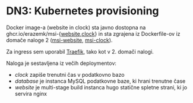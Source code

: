# DN3: Kubernetes provisioning

Docker image-a (website in clock) sta javno dostopna na
ghcr.io/erazemk/msi-{[website](https://github.com/users/erazemk/packages/container/package/msi-website),[clock](https://github.com/users/erazemk/packages/container/package/msi-clock)}
in sta zgrajena iz Dockerfile-ov iz domače naloge 2 ([msi-website](../dn2/website/Dockerfile),
[msi-clock](../dn2/clock/Dockerfile)).

Za ingress sem uporabil [Traefik](https://traefik.io/), tako kot v 2. domači nalogi.

Naloga je sestavljena iz večih deploymentov:
* *clock* zapiše trenutni čas v podatkovno bazo
* *database* je instanca MySQL podatkovne baze, ki hrani trenutne čase
* *website* je multi-stage build instanca hugo statične spletne strani, ki jo servira nginx